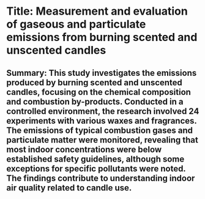 # Title: Measurement and evaluation of gaseous and particulate emissions from burning scented and unscented candles

## Summary: This study investigates the emissions produced by burning scented and unscented candles, focusing on the chemical composition and combustion by-products. Conducted in a controlled environment, the research involved 24 experiments with various waxes and fragrances. The emissions of typical combustion gases and particulate matter were monitored, revealing that most indoor concentrations were below established safety guidelines, although some exceptions for specific pollutants were noted. The findings contribute to understanding indoor air quality related to candle use.